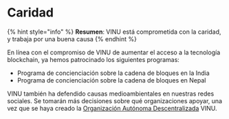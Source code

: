 # Caridad

{% hint style="info" %}
**Resumen**: VINU está comprometida con la caridad, y trabaja por una buena causa
{% endhint %}

En línea con el compromiso de VINU de aumentar el acceso a la tecnología blockchain, ya hemos patrocinado los siguientes programas:

* Programa de concienciación sobre la cadena de bloques en la India
* Programa de concienciación sobre la cadena de bloques en Nepal

VINU también ha defendido causas medioambientales en nuestras redes sociales. Se tomarán más decisiones sobre qué organizaciones apoyar, una vez que se haya creado la [Organización Autónoma Descentralizada](../caracteristicas/organizacion-autonoma-descentralizada-dao.md) VINU.
